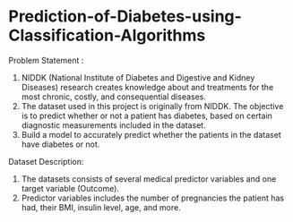 # Prediction-of-Diabetes-using-Classification-Algorithms

Problem Statement :
1. NIDDK (National Institute of Diabetes and Digestive and Kidney Diseases) research creates knowledge about and treatments for the most chronic, costly, and consequential diseases. 
2. The dataset used in this project is originally from NIDDK. The objective is to predict whether or not a patient has diabetes, based on certain diagnostic measurements included in the dataset. 
3. Build a model to accurately predict whether the patients in the dataset have diabetes or not. 

Dataset Description:
1. The datasets consists of several medical predictor variables and one target variable (Outcome). 
2. Predictor variables includes the number of pregnancies the patient has had, their BMI, insulin level, age, and more.
